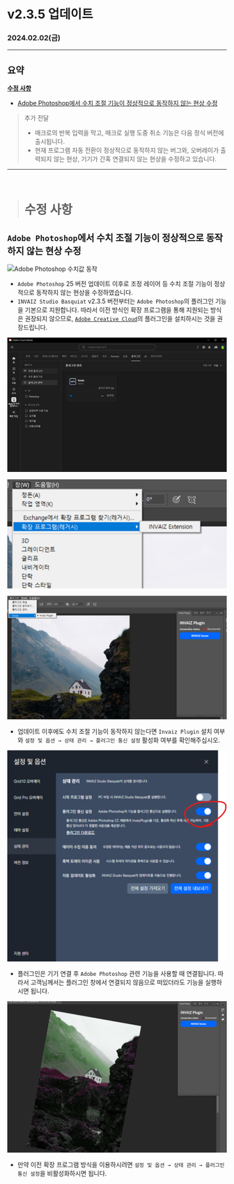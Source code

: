 # v2.3.5 업데이트

### 2024.02.02(금)

---

## 요약

**[수정 사항](#수정-사항)**

- [Adobe Photoshop에서 수치 조절 기능이 정상적으로 동작하지 않는 현상 수정](#adobe-photoshop에서-수치-조절-기능이-정상적으로-동작하지-않는-현상-수정)

> 추가 전달
>
> - 매크로의 반복 입력을 막고, 매크로 실행 도중 취소 기능은 다음 정식 버전에 출시됩니다.
> - 현재 프로그램 자동 전환이 정상적으로 동작하지 않는 버그와, 오버레이가 출력되지 않는 현상, 기기가 간혹 연결되지 않는 현상을 수정하고 있습니다.

---

<br />

> # 수정 사항

## `Adobe Photoshop`에서 수치 조절 기능이 정상적으로 동작하지 않는 현상 수정

![Adobe Photoshop 수치값 동작](../assets/v2.3.5/fix_photoshop_value.gif)

- `Adobe Photoshop` 25 버전 업데이트 이후로 조정 레이어 등 수치 조절 기능이 정상적으로 동작하지 않는 현상을 수정하였습니다.
- `INVAIZ Studio Basquiat` v2.3.5 버전부터는 `Adobe Photoshop`의 플러그인 기능을 기본으로 지원합니다. 따라서 이전 방식인 확장 프로그램을 통해 지원되는 방식은 권장되지 않으므로, [`Adobe Creative Cloud`](https://exchange.adobe.com/apps/cc/3fa39056?pluginId=3fa39056&workflow=share)의 플러그인을 설치하시는 것을 권장드립니다.

![Adobe Creative Cloud에서 다운로드할 수 있는 플러그인 Invaiz](../assets/v2.3.5/adobe_cc_plugin.png)

![더이상 지원되지 않는 확장 프로그램(레거시)](../assets/v2.3.5/legacy_extension.png)

![정식 지원하는 플러그인](../assets/v2.3.5/official_plugin.png)

- 업데이트 이후에도 수치 조절 기능이 동작하지 않는다면 `Invaiz Plugin` 설치 여부와 `설정 및 옵션 → 상태 관리 → 플러그인 통신 설정` 활성화 여부를 확인해주십시오.

![플러그인 통신 활성화 여부](../assets/v2.3.5/plugin_communication.png)

- 플러그인은 기기 연결 후 `Adobe Photoshop` 관련 기능을 사용할 때 연결됩니다. 따라서 고객님께서는 플러그인 창에서 연결되지 않음으로 떠있더라도 기능을 실행하시면 됩니다.

![플러그인 연결 시점](../assets/v2.3.5/plugin_connect.gif)

- 만약 이전 확장 프로그램 방식을 이용하시려면 `설정 및 옵션 → 상태 관리 → 플러그인 통신 설정`을 비활성화하시면 됩니다.